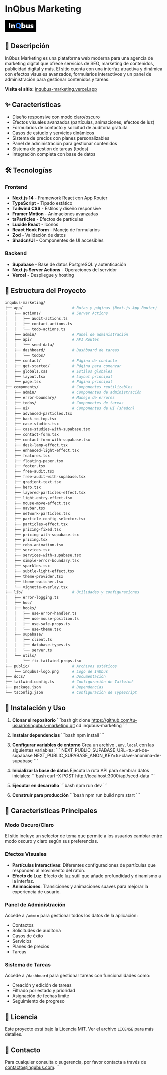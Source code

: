 # InQbus Marketing

<img src="public/inqubus-logo.png" alt="InQbus Marketing" width="100"/>

## 🚀 Descripción

InQbus Marketing es una plataforma web moderna para una agencia de marketing digital que ofrece servicios de SEO, marketing de contenidos, publicidad digital y más. El sitio cuenta con una interfaz atractiva y dinámica con efectos visuales avanzados, formularios interactivos y un panel de administración para gestionar contenidos y tareas.

**Visita el sitio:** [inqubus-marketing.vercel.app](https://inqbus.vercel.app)

## ✨ Características

- Diseño responsive con modo claro/oscuro
- Efectos visuales avanzados (partículas, animaciones, efectos de luz)
- Formularios de contacto y solicitud de auditoría gratuita
- Casos de estudio y servicios dinámicos
- Sistema de precios con planes personalizables
- Panel de administración para gestionar contenidos
- Sistema de gestión de tareas (todos)
- Integración completa con base de datos

## 🛠️ Tecnologías

### Frontend
- **Next.js 14** - Framework React con App Router
- **TypeScript** - Tipado estático
- **Tailwind CSS** - Estilos y diseño responsive
- **Framer Motion** - Animaciones avanzadas
- **tsParticles** - Efectos de partículas
- **Lucide React** - Iconos
- **React Hook Form** - Manejo de formularios
- **Zod** - Validación de datos
- **Shadcn/UI** - Componentes de UI accesibles

### Backend
- **Supabase** - Base de datos PostgreSQL y autenticación
- **Next.js Server Actions** - Operaciones del servidor
- **Vercel** - Despliegue y hosting

## 📁 Estructura del Proyecto

```bash
inqubus-marketing/
├── app/                      # Rutas y páginas (Next.js App Router)
│   ├── actions/              # Server Actions
│   │   ├── audit-actions.ts
│   │   ├── contact-actions.ts
│   │   └── todo-actions.ts
│   ├── admin/                # Panel de administración
│   ├── api/                  # API Routes
│   │   └── seed-data/
│   ├── dashboard/            # Dashboard de tareas
│   │   └── todos/
│   ├── contact/              # Página de contacto
│   ├── get-started/          # Página para comenzar
│   ├── globals.css           # Estilos globales
│   ├── layout.tsx            # Layout principal
│   └── page.tsx              # Página principal
├── components/               # Componentes reutilizables
│   ├── admin/                # Componentes de administración
│   ├── error-boundary/       # Manejo de errores
│   ├── todos/                # Componentes de tareas
│   ├── ui/                   # Componentes de UI (shadcn)
│   ├── advanced-particles.tsx
│   ├── back-to-top.tsx
│   ├── case-studies.tsx
│   ├── case-studies-with-supabase.tsx
│   ├── contact-form.tsx
│   ├── contact-form-with-supabase.tsx
│   ├── desk-lamp-effect.tsx
│   ├── enhanced-light-effect.tsx
│   ├── features.tsx
│   ├── floating-paper.tsx
│   ├── footer.tsx
│   ├── free-audit.tsx
│   ├── free-audit-with-supabase.tsx
│   ├── gradient-text.tsx
│   ├── hero.tsx
│   ├── layered-particles-effect.tsx
│   ├── light-entry-effect.tsx
│   ├── mouse-move-effect.tsx
│   ├── navbar.tsx
│   ├── network-particles.tsx
│   ├── particle-config-selector.tsx
│   ├── particles-effect.tsx
│   ├── pricing-fixed.tsx
│   ├── pricing-with-supabase.tsx
│   ├── pricing.tsx
│   ├── robo-animation.tsx
│   ├── services.tsx
│   ├── services-with-supabase.tsx
│   ├── simple-error-boundary.tsx
│   ├── sparkles.tsx
│   ├── subtle-light-effect.tsx
│   ├── theme-provider.tsx
│   ├── theme-switcher.tsx
│   └── vignette-overlay.tsx
├── lib/                      # Utilidades y configuraciones
│   ├── error-logging.ts
│   ├── hoc/
│   ├── hooks/
│   │   ├── use-error-handler.ts
│   │   ├── use-mouse-position.ts
│   │   ├── use-safe-props.ts
│   │   └── use-theme.tsx
│   ├── supabase/
│   │   ├── client.ts
│   │   ├── database.types.ts
│   │   └── server.ts
│   └── utils/
│       └── fix-tailwind-props.tsx
├── public/                   # Archivos estáticos
│   └── inqubus-logo.png      # Logo de InQbus
├── docs/                     # Documentación
├── tailwind.config.ts        # Configuración de Tailwind
├── package.json              # Dependencias
└── tsconfig.json             # Configuración de TypeScript
```


## 🔧 Instalación y Uso

1. **Clonar el repositorio**
\`\`\`bash
git clone https://github.com/tu-usuario/inqubus-marketing.git
cd inqubus-marketing
\`\`\`

2. **Instalar dependencias**
\`\`\`bash
npm install
\`\`\`

3. **Configurar variables de entorno**
Crea un archivo `.env.local` con las siguientes variables:
\`\`\`
NEXT_PUBLIC_SUPABASE_URL=tu-url-de-supabase
NEXT_PUBLIC_SUPABASE_ANON_KEY=tu-clave-anonima-de-supabase
\`\`\`

4. **Inicializar la base de datos**
Ejecuta la ruta API para sembrar datos iniciales:
\`\`\`bash
curl -X POST http://localhost:3000/api/seed-data
\`\`\`

5. **Ejecutar en desarrollo**
\`\`\`bash
npm run dev
\`\`\`

6. **Construir para producción**
\`\`\`bash
npm run build
npm start
\`\`\`

## 🧩 Características Principales

### Modo Oscuro/Claro
El sitio incluye un selector de tema que permite a los usuarios cambiar entre modo oscuro y claro según sus preferencias.

### Efectos Visuales
- **Partículas Interactivas**: Diferentes configuraciones de partículas que responden al movimiento del ratón.
- **Efecto de Luz**: Efecto de luz sutil que añade profundidad y dinamismo a la interfaz.
- **Animaciones**: Transiciones y animaciones suaves para mejorar la experiencia de usuario.

### Panel de Administración
Accede a `/admin` para gestionar todos los datos de la aplicación:
- Contactos
- Solicitudes de auditoría
- Casos de éxito
- Servicios
- Planes de precios
- Tareas

### Sistema de Tareas
Accede a `/dashboard` para gestionar tareas con funcionalidades como:
- Creación y edición de tareas
- Filtrado por estado y prioridad
- Asignación de fechas límite
- Seguimiento de progreso

## 📝 Licencia
Este proyecto está bajo la Licencia MIT. Ver el archivo `LICENSE` para más detalles.

## 👥 Contacto
Para cualquier consulta o sugerencia, por favor contacta a través de [contacto@inqubus.com](mailto:contacto@inqubus.com).
\`\`\`

